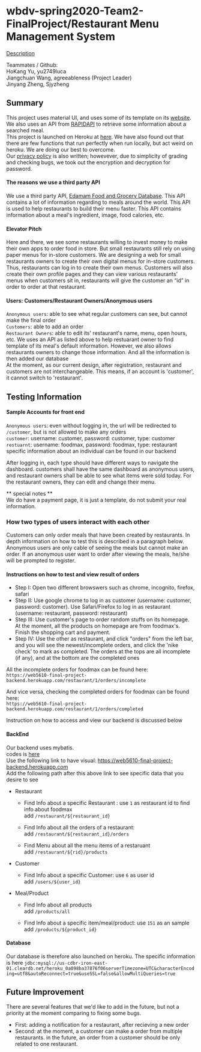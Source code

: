 # wbdv-spring2020-Team2-FinalProject/Restaurant Menu Management System
[Description](https://docs.google.com/document/d/15MdexRhb_bj57tCSDTYnTVwqin9Y62oLSSEQn9sO9ZE/edit) <br />

Teammates / Github: <br />
HoKang Yu, yu2749luca <br />
Jiangchuan Wang,  agreeableness (Project Leader)<br />
Jinyang Zheng, Sjyzheng <br />

## Summary
This project uses material UI, and uses some of its template on its [website](https://material-ui.com/). We also uses an API from [RAPIDAPI](https://rapidapi.com/edamam/api/edamam-food-and-grocery-database) to retrieve some information about a searched meal.  <br />
This project is launched on Heroku at [here](https://restaurant-management-menu.herokuapp.com/customer). We have also found out that there are few functions that run perfectly when run locally, but act weird on heroku. We are doing our best to overcome. <br />
Our [privacy policy](https://docs.google.com/document/d/1z280aM4mzfZEtvh9HQbIw5yPesEgzk-D3D3yEQ1pdv0/edit) is also written; howevever, due to simplicity of grading and checking bugs, we took out the encryption and decryption for password. <br />

#### The reasons we use a third party API
We use a third party API, [Edamam Food and Grocery Database](https://rapidapi.com/edamam/api/edamam-food-and-grocery-database). This API contains a lot of information regarding to meals around the world. This API is used to help restaurants to build their menu faster. This API contains information about a meal's ingredient, image, food calories, etc. 

#### Elevator Pitch
Here and there, we see some restaurants willing to invest money to make their own apps to order food in store. But small restaurants still rely on using paper menus for in-store customers. We are designing a web for small restaurants owners to create their own digital menus for in-store customers. Thus, restaurants can log in to create their own menus. Customers will also create their own profile pages and they can view various restaurants’ menus when customers sit in, restaurants will give the customer an “id”  in order to order at that restaurant. 

#### Users: Customers/Restaurant Owners/Anonymous users
`Anonymous users`: able to see what regular customers can see, but cannot make the final order <br/>
`Customers`: able to add an order <br/>
`Restaurant Owners`: able to edit its' restaurant's name, menu, open hours, etc. We uses an API as listed above to help restuarant owner to find template of its meal's default information. However, we also allows restaurants owners to change those information. And all the information is then added our database <br/>
At the moment, as our current design, after registration, restaurant and customers are not interchangeable. This means, if an account is 'customer', it cannot switch to 'restaurant'. <br/>



## Testing Information

#### Sample Accounts for front end
`Anonymous users`: even without logging in, the url will be redirected to `/customer`, but is not allowed to make any orders <br/>
`customer`: username: customer, password: customer, type: customer <br />
`restuarnt`: username: foodmax, password: foodmax, type: restaurant <br />
specific information about an individual can be found in our backend <br />

After logging in, each type should have different ways to navigate the dashboard. customers shall have the same dashboard as anonymous users, and restaurant owners shall be able to see what items were sold today. For the restaurant owners, they can edit and change their menu.


** special notes ** <br/>
We do have a payment page, it is just a template, do not submit your real information. <br />

### How two types of users interact with each other
Customers can only order meals that have been created by restaurants. In depth information on how to test this is described in a paragraph below. Anonymous users are only cable of seeing the meals but cannot make an order. If an anonymous user want to order after viewing the meals, he/she will be prompted to register. <br />

#### Instructions on how to test and view result of orders 

- Step I: Open two different browswers such as chrome, incognito, firefox, safari <br/>
- Step II: Use google chrome to log in as customer (username: customer, password: customer). Use Safari/Firefox to log in as restaurant (username: restaurant, password: restaurant) <br />
- Step III: Use customer's page to order random stuffs on its homepage. At the moment, all the products on homepage are from foodmax's. Finish the shopping cart and payment. <br />
- Step IV: Use the other as restaurant, and click "orders" from the left bar, and you will see the newest/incomplete orders, and click the 'nike check' to mark as completed. The orders at the tops are all incomplete (if any), and at the bottom are the completed ones <br />

All the incomplete orders for foodmax can be found here: <br />
`https://web5610-final-project-backend.herokuapp.com/restaurant/1/orders/incomplete`  <br />

And vice versa, checking the completed orders for foodmax can be found here: <br />
`https://web5610-final-project-backend.herokuapp.com/restaurant/1/orders/completed`

Instruction on how to access and view our backend is discussed below <br />



#### BackEnd
Our backend uses mybatis. <br />
codes is [here](https://github.com/yu2749luca/wbdv-s2020-RestaurantManagementSystem-FinalProject/tree/backend)<br />
Use the following link to have visual: https://web5610-final-project-backend.herokuapp.com <br />
Add the following path after this above link to see specific data that you desire to see<br />

- Restaurant
  - Find Info about a specific Restaurant : use `1` as restaurant id to find info about foodmax <br/>
   add `/restaurant/${restaurant_id}` <br />

  - Find Info about all the orders of a restaurant: <br />
  add `/restaurant/${restaurant_id}/orders` <br />

  - Find Menu about all the menu items of a restaruant <br />
  add `/restaurant/${rid}/products` <br />

- Customer
  - Find Info about a specific Customer:  use `6` as user id <br />
  add `/users/${user_id}` <br />
  
- Meal/Product  
  - Find Info about all products <br />
  add `/products/all` <br />

  - Find Info about a specific item/meal/product: use `151` as an sample <br />
  add `/products/${product_id}`


#### Database
Our database is therefore also launched on heroku. The specific information is here `jdbc:mysql://us-cdbr-iron-east-01.cleardb.net/heroku_0a098ba37876f06serverTimezone=UTC&characterEncoding=utf8&autoReconnect=true&useSSL=false&allowMultiQueries=true`


## Future Improvement
There are several features that we'd like to add in the future, but not a priority at the moment comparing to fixing some bugs. <br />

- First: adding a notification for a restaurant, after recieving a new order <br />
- Second: at the moment, a customer can make a order from multiple restaurants. in the future, an order from a customer should be only related to one restaurant. <br />



